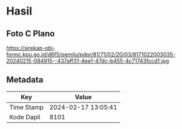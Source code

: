 # Hasil

## Foto C Plano

https://sirekap-obj-formc.kpu.go.id/d6f5/pemilu/pdpr/81/71/02/20/03/8171022003035-20240215-084915--437aff31-4ee1-47dc-b455-4c71743fccd1.jpg


## Metadata

| Key        | Value               |
| ---------- | ------------------- |
| Time Stamp | 2024-02-17 13:05:41 |
| Kode Dapil | 8101                |



